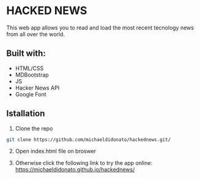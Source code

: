 # HACKED NEWS
This web app allows you to read and load the most recent tecnology news from all over the world.

## Built with:
* HTML/CSS
* MDBootstrap 
* JS
* Hacker News API
* Google Font 

## Istallation
1. Clone the repo
```sh
git clone https://github.com/michaeldidonato/hackednews.git/
```
2. Open index.html file on broswer

3. Otherwise click the following link to try the app online: https://michaeldidonato.github.io/hackednews/


